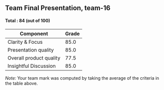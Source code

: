## Team Final Presentation, team-16

#### Total : 84 (out of 100)

| Component   | Grade   |
| ----------- | ---- |
| Clarity & Focus | 85.0  |
| Presentation quality | 85.0  |
| Overall product quality | 77.5  |
| Insightful Discussion | 85.0  |


_Note:_ Your team mark was computed by taking the average of the criteria in the table above.


